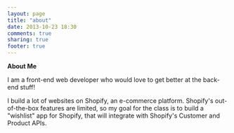 ```yaml
---
layout: page
title: "about"
date: 2013-10-23 18:30
comments: true
sharing: true
footer: true
---
```


**About Me**

I am a front-end web developer who would love to get better at the back-end stuff! 

I build a lot of websites on Shopify, an e-commerce platform. Shopify's out-of-the-box features are limited, so my goal for the class is to build a "wishlist" app for Shopify, that will integrate with Shopify's Customer and Product APIs. 